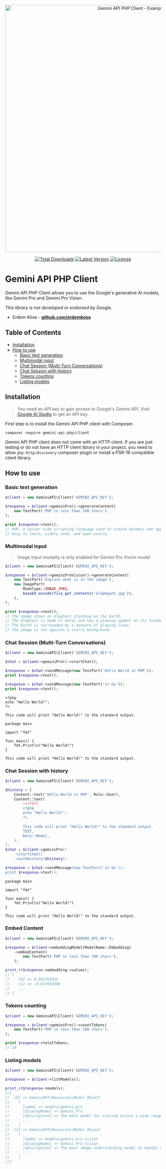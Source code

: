 <p align="center">
    <img src="https://raw.githubusercontent.com/gemini-api-php/client/main/assets/example.png" width="800" alt="Gemini API PHP Client - Example">
</p>
<p align="center">
    <a href="https://packagist.org/packages/gemini-api-php/client"><img alt="Total Downloads" src="https://img.shields.io/packagist/dt/gemini-api-php/client"></a>
    <a href="https://packagist.org/packages/gemini-api-php/client"><img alt="Latest Version" src="https://img.shields.io/packagist/v/gemini-api-php/client"></a>
    <a href="https://packagist.org/packages/gemini-api-php/client"><img alt="License" src="https://img.shields.io/github/license/gemini-api-php/client"></a>
</p>

# Gemini API PHP Client

Gemini API PHP Client allows you to use the Google's generative AI models, like Gemini Pro and Gemini Pro Vision.

_This library is not developed or endorsed by Google._

- Erdem Köse - **[github.com/erdemkose](https://github.com/erdemkose)**

## Table of Contents
- [Installation](#installation)
- [How to use](#how-to-use)
  - [Basic text generation](#basic-text-generation)
  - [Multimodal input](#multimodal-input)
  - [Chat Session (Multi-Turn Conversations)](#chat-session-multi-turn-conversations)
  - [Chat Session with history](#chat-session-with-history)
  - [Tokens counting](#tokens-counting)
  - [Listing models](#listing-models)

## Installation

> You need an API key to gain access to Google's Gemini API.
> Visit [Google AI Studio](https://makersuite.google.com/) to get an API key.

First step is to install the Gemini API PHP client with Composer.

```shell
composer require gemini-api-php/client
```

Gemini API PHP client does not come with an HTTP client.
If you are just testing or do not have an HTTP client library in your project,
you need to allow `php-http/discovery` composer plugin or install a PSR-18 compatible client library.

## How to use

### Basic text generation

```php
$client = new GeminiAPI\Client('GEMINI_API_KEY');

$response = $client->geminiPro()->generateContent(
    new TextPart('PHP in less than 100 chars')
);

print $response->text();
// PHP: A server-side scripting language used to create dynamic web applications.
// Easy to learn, widely used, and open-source.
```

### Multimodal input

> Image input modality is only enabled for Gemini Pro Vision model

```php
$client = new GeminiAPI\Client('GEMINI_API_KEY');

$response = $client->geminiProVision()->generateContent(
    new TextPart('Explain what is in the image'),
    new ImagePart(
        MimeType::IMAGE_JPEG,
        base64_encode(file_get_contents('elephpant.jpg')),
    ),
);

print $response->text();
// The image shows an elephant standing on the Earth.
// The elephant is made of metal and has a glowing symbol on its forehead.
// The Earth is surrounded by a network of glowing lines.
// The image is set against a starry background.
```

### Chat Session (Multi-Turn Conversations)

```php
$client = new GeminiAPI\Client('GEMINI_API_KEY');

$chat = $client->geminiPro()->startChat();

$response = $chat->sendMessage(new TextPart('Hello World in PHP'));
print $response->text();

$response = $chat->sendMessage(new TextPart('in Go'));
print $response->text();
```

```text
<?php
echo "Hello World!";
?>

This code will print "Hello World!" to the standard output.
```

```text
package main

import "fmt"

func main() {
    fmt.Println("Hello World!")
}

This code will print "Hello World!" to the standard output.
```

### Chat Session with history

```php
$client = new GeminiAPI\Client('GEMINI_API_KEY');

$history = [
    Content::text('Hello World in PHP', Role::User),
    Content::text(
        <<<TEXT
        <?php
        echo "Hello World!";
        ?>
        
        This code will print "Hello World!" to the standard output.
        TEXT,
        Role::Model,
    ),
];
$chat = $client->geminiPro()
    ->startChat()
    ->withHistory($history);

$response = $chat->sendMessage(new TextPart('in Go'));
print $response->text();
```

```text
package main

import "fmt"

func main() {
    fmt.Println("Hello World!")
}

This code will print "Hello World!" to the standard output.
```

### Embed Content

```php
$client = new GeminiAPI\Client('GEMINI_API_KEY');

$response = $client->embeddingModel(ModelName::Embedding)
    ->embedContent(
        new TextPart('PHP in less than 100 chars'),
    );

print_r($response->embedding->values);
// [
//    [0] => 0.041395925
//    [1] => -0.017692696
//    ...
// ]
```

### Tokens counting

```php
$client = new GeminiAPI\Client('GEMINI_API_KEY');

$response = $client->geminiPro()->countTokens(
    new TextPart('PHP in less than 100 chars'),
);

print $response->totalTokens;
// 10
```

### Listing models

```php
$client = new GeminiAPI\Client('GEMINI_API_KEY');

$response = $client->listModels();

print_r($response->models);
//[
//  [0] => GeminiAPI\Resources\Model Object
//    (
//      [name] => models/gemini-pro
//      [displayName] => Gemini Pro
//      [description] => The best model for scaling across a wide range of tasks
//      ...
//    )
//  [1] => GeminiAPI\Resources\Model Object
//    (
//      [name] => models/gemini-pro-vision
//      [displayName] => Gemini Pro Vision
//      [description] => The best image understanding model to handle a broad range of applications
//      ...
//    )
//]
```
